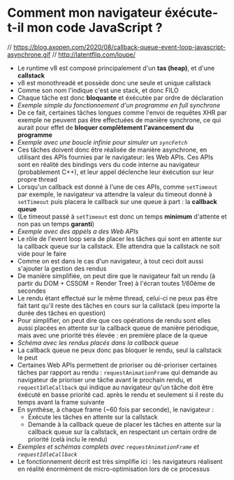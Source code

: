 # Comment mon navigateur éxécute-t-il mon code JavaScript ?

// https://blog.axopen.com/2020/08/callback-queue-event-loop-javascript-asynchrone.gif
// http://latentflip.com/loupe/

- Le runtime v8 est composé principalement d'un **tas (heap)**, et d'une **callstack**
- v8 est monothreadé et possède donc une seule et unique callstack
- Comme son nom l'indique c'est une stack, et donc FILO
- Chaque tâche est donc **bloquante** et éxécutée par ordre de déclaration
- _Exemple simple du fonctionnement d'un programme en full synchrone_
- De ce fait, certaines tâches longues comme l'envoi de requêtes XHR par exemple ne peuvent pas être effectuées de manière synchrone, ce qui aurait pour effet de **bloquer complètement l'avancement du programme**
- _Exemple avec une boucle infinie pour simuler un `syncFetch`_
- Ces tâches doivent donc être réalisée de manière asynchrone, en utilisant des APIs fournies par le navigateur: les Web APIs. Ces APIs sont en réalité des bindings vers du code interne au navigateur (probablement C++), et leur appel déclenche leur éxécution sur leur propre thread
- Lorsqu'un callback est donné à l'une de ces APIs, comme `setTimeout` par exemple, le navigateur va attendre la valeur du timeout donné à `setTimeout` puis placera le callback sur une queue à part : la **callback queue**
- (Le timeout passé à `setTimeout` est donc un temps **minimum** d'attente et non pas un temps **garanti**)
- _Exemple avec des appels a des Web APIs_
- Le rôle de l'event loop sera de placer les tâches qui sont en attente sur la callback queue sur la callstack. Elle attendra que la callstack ne soit vide pour le faire
- Comme on est dans le cas d'un navigateur, à tout ceci doit aussi s'ajouter la gestion des rendus
- De manière simplifiée, on peut dire que le navigateur fait un rendu (à partir du DOM + CSSOM = Render Tree) à l'écran toutes 1/60ème de secondes
- Le rendu étant effectué sur le même thread, celui-ci ne peux pas être fait tant qu'il reste des tâches en cours sur la callstack (peu importe la durée des tâches en question)
- Pour simplifier, on peut dire que ces opérations de rendu sont elles aussi placées en attente sur la callback queue de manière périodique, mais avec une priorité trés élevée : en première place de la queue
- _Schéma avec les rendus placés dans la callback queue_
- La callback queue ne peux donc pas bloquer le rendu, seul la callstack le peut
- Certaines Web APIs permettent de prioriser ou dé-prioriser certaines tâches par rapport au rendu : `requestAnimationFrame` qui demande au navigateur de prioriser une tâche avant le prochain rendu, et `requestIdleCallback` qui indique au navigateur qu'un tâche doit être éxécuté en basse priorité cad. après le rendu et seulement si il reste du temps avant la frame suivante
- En synthèse, à chaque frame (~60 fois par seconde), le navigateur :
  - Éxécute les tâches en attente sur la callstack
  - Demande à la callback queue de placer les tâches en attente sur la callback queue sur la callstack, en respectant un certain ordre de priorité (celà inclu le rendu)
- _Exemples et schémas complets avec `requestAnimationFrame` et `requestIdleCallback`_
- Le fonctionnement décrit est très simplifie ici : les navigateurs réalisent en réalité énormément de micro-optimisation lors de ce processus
